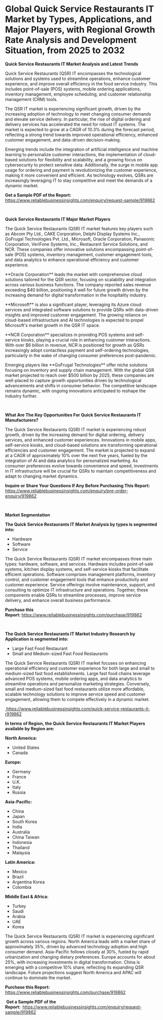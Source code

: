 <p><h1>Global Quick Service Restaurants IT Market by Types, Applications, and Major Players, with Regional Growth Rate Analysis and Development Situation, from 2025 to 2032</h1></p><p><strong>Quick Service Restaurants IT Market Analysis and Latest Trends</strong></p>
<p><p>Quick Service Restaurants (QSR) IT encompasses the technological solutions and systems used to streamline operations, enhance customer experience, and improve overall efficiency in the food service industry. This includes point-of-sale (POS) systems, mobile ordering applications, inventory management, employee scheduling, and customer relationship management (CRM) tools. </p><p>The QSR IT market is experiencing significant growth, driven by the increasing adoption of technology to meet changing consumer demands and elevate service delivery. In particular, the rise of digital ordering and delivery services has accelerated the need for robust IT systems. The market is expected to grow at a CAGR of 10.3% during the forecast period, reflecting a strong trend towards improved operational efficiency, enhanced customer engagement, and data-driven decision-making.</p><p>Emerging trends include the integration of artificial intelligence and machine learning to personalize customer interactions, the implementation of cloud-based solutions for flexibility and scalability, and a growing focus on cybersecurity to protect sensitive data. Additionally, the surge in mobile app usage for ordering and payment is revolutionizing the customer experience, making it more convenient and efficient. As technology evolves, QSRs are increasingly leveraging IT to stay competitive and meet the demands of a dynamic market.</p></p>
<p><strong>Get a Sample PDF of the Report:&nbsp;</strong> <a href="https://www.reliablebusinessinsights.com/enquiry/request-sample/919862?utm_campaign=3072&utm_medium=2&utm_source=Github&utm_content=ia&utm_term=18042025&utm_id=quick-service-restaurants-it">https://www.reliablebusinessinsights.com/enquiry/request-sample/919862</a></p>
<p>&nbsp;</p>
<p><strong>Quick Service Restaurants IT Major Market Players</strong></p>
<p><p>The Quick Service Restaurants (QSR) IT market features key players such as Abcom Pty Ltd., CAKE Corporation, Delphi Display Systems Inc., GoFrugal Technologies Pvt. Ltd., Microsoft, Oracle Corporation, Panasonic Corporation, VeriFone Systems, Inc., Restaurant Service Solutions, and NCR. These companies offer innovative solutions encompassing point-of-sale (POS) systems, inventory management, customer engagement tools, and data analytics to enhance operational efficiency and customer experience.</p><p>**Oracle Corporation** leads the market with comprehensive cloud solutions tailored for the QSR sector, focusing on scalability and integration across various business functions. The company reported sales revenue exceeding $40 billion, positioning it well for future growth driven by the increasing demand for digital transformation in the hospitality industry.</p><p>**Microsoft** is also a significant player, leveraging its Azure cloud services and integrated software solutions to provide QSRs with data-driven insights and improved customer engagement. The growing reliance on cloud-based infrastructure and AI technologies is expected to propel Microsoft's market growth in the QSR IT space.</p><p>**NCR Corporation** specializes in providing POS systems and self-service kiosks, playing a crucial role in enhancing customer interactions. With over $6 billion in revenue, NCR is positioned for growth as QSRs increasingly adopt contactless payment and self-ordering technologies, particularly in the wake of changing consumer preferences post-pandemic.</p><p>Emerging players like **GoFrugal Technologies** offer niche solutions focusing on inventory and supply chain management. With the global QSR market projected to reach over $500 billion by 2025, these companies are well-placed to capture growth opportunities driven by technological advancements and shifts in consumer behavior. The competitive landscape remains dynamic, with ongoing innovations anticipated to reshape the industry further.</p></p>
<p>&nbsp;</p>
<p><strong>What Are The Key Opportunities For Quick Service Restaurants IT Manufacturers?</strong></p>
<p><p>The Quick Service Restaurants (QSR) IT market is experiencing robust growth, driven by the increasing demand for digital ordering, delivery services, and enhanced customer experiences. Innovations in mobile apps, self-service kiosks, and cloud-based solutions are transforming operational efficiencies and customer engagement. The market is projected to expand at a CAGR of approximately 10% over the next five years, fueled by the integration of AI and data analytics for personalized marketing. As consumer preferences evolve towards convenience and speed, investments in IT infrastructure will be crucial for QSRs to maintain competitiveness and adapt to changing market dynamics.</p></p>
<p><strong>Inquire or Share Your Questions If Any Before Purchasing This Report:</strong> <a href="https://www.reliablebusinessinsights.com/enquiry/pre-order-enquiry/919862?utm_campaign=3072&utm_medium=2&utm_source=Github&utm_content=ia&utm_term=18042025&utm_id=quick-service-restaurants-it">https://www.reliablebusinessinsights.com/enquiry/pre-order-enquiry/919862</a></p>
<p>&nbsp;</p>
<p><strong>Market Segmentation</strong></p>
<p><strong>The Quick Service Restaurants IT Market Analysis by types is segmented into:</strong></p>
<p><ul><li>Hardware</li><li>Software</li><li>Service</li></ul></p>
<p><p>The Quick Service Restaurants (QSR) IT market encompasses three main types: hardware, software, and services. Hardware includes point-of-sale systems, kitchen display systems, and self-service kiosks that facilitate efficient operations. Software comprises management platforms, inventory control, and customer engagement tools that enhance productivity and customer experience. Service offerings involve maintenance, support, and consulting to optimize IT infrastructure and operations. Together, these components enable QSRs to streamline processes, improve service delivery, and enhance overall business performance.</p></p>
<p><strong>Purchase this Report:&nbsp;</strong><a href="https://www.reliablebusinessinsights.com/purchase/919862?utm_campaign=3072&utm_medium=2&utm_source=Github&utm_content=ia&utm_term=18042025&utm_id=quick-service-restaurants-it">https://www.reliablebusinessinsights.com/purchase/919862</a></p>
<p>&nbsp;</p>
<p><strong>The Quick Service Restaurants IT Market Industry Research by Application is segmented into:</strong></p>
<p><ul><li>Large Fast Food Restaurant</li><li>Small and Medium-sized Fast Food Restaurants</li></ul></p>
<p><p>The Quick Service Restaurants (QSR) IT market focuses on enhancing operational efficiency and customer experience for both large and small to medium-sized fast food establishments. Large fast food chains leverage advanced POS systems, mobile ordering apps, and data analytics to streamline operations and personalize marketing strategies. Conversely, small and medium-sized fast food restaurants utilize more affordable, scalable technology solutions to improve service speed and customer engagement, allowing them to compete effectively in a dynamic market.</p></p>
<p><a href="https://www.reliablebusinessinsights.com/quick-service-restaurants-it-r919862?utm_campaign=3072&utm_medium=2&utm_source=Github&utm_content=ia&utm_term=18042025&utm_id=quick-service-restaurants-it">&nbsp;https://www.reliablebusinessinsights.com/quick-service-restaurants-it-r919862</a></p>
<p><strong>In terms of Region, the Quick Service Restaurants IT Market Players available by Region are:</strong></p>
<p>
    <p> <strong> North America: </strong>
        <ul>
            <li>United States</li>
            <li>Canada</li>
        </ul>
        </p> 
    <p> <strong> Europe: </strong>
        <ul>
            <li>Germany</li>
            <li>France</li>
            <li>U.K.</li>
            <li>Italy</li>
            <li>Russia</li>
        </ul>
        </p> 
    <p> <strong> Asia-Pacific: </strong>
        <ul>
            <li>China</li>
            <li>Japan</li>
            <li>South Korea</li>
            <li>India</li>
            <li>Australia</li>
            <li>China Taiwan</li>
            <li>Indonesia</li>
            <li>Thailand</li>
            <li>Malaysia</li>
        </ul>
        </p> 
    <p> <strong> Latin America: </strong>
        <ul>
            <li>Mexico</li>
            <li>Brazil</li>
            <li>Argentina Korea</li>
            <li>Colombia</li>
        </ul>
        </p> 
    <p> <strong> Middle East & Africa: </strong>
        <ul>
            <li>Turkey</li>
            <li>Saudi</li>
            <li>Arabia</li>
            <li>UAE</li>
            <li>Korea</li>
        </ul>
    </p>
    </p>
<p><p>The Quick Service Restaurants (QSR) IT market is experiencing significant growth across various regions. North America leads with a market share of approximately 35%, driven by advanced technology adoption and high consumer demand. Asia-Pacific follows closely at 30%, fueled by rapid urbanization and changing dietary preferences. Europe accounts for about 25%, with increasing investments in digital transformation. China is emerging with a competitive 10% share, reflecting its expanding QSR landscape. Future projections suggest North America and APAC will continue to dominate the market.</p></p>
<p><strong>Purchase this Report: </strong><a href="https://www.reliablebusinessinsights.com/purchase/919862?utm_campaign=3072&utm_medium=2&utm_source=Github&utm_content=ia&utm_term=18042025&utm_id=quick-service-restaurants-it">https://www.reliablebusinessinsights.com/purchase/919862</a></p>
<p>&nbsp;<strong>Get a Sample PDF of the Report:&nbsp;&nbsp;</strong><a href="https://www.reliablebusinessinsights.com/enquiry/request-sample/919862?utm_campaign=3072&utm_medium=2&utm_source=Github&utm_content=ia&utm_term=18042025&utm_id=quick-service-restaurants-it">https://www.reliablebusinessinsights.com/enquiry/request-sample/919862</a></p>
<p><strong></strong></p>
<p><p></p><p></p><p></p></p>